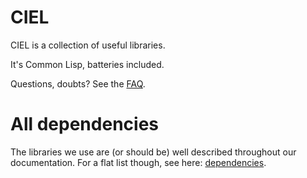 # CIEL

CIEL is a collection of useful libraries.

It's Common Lisp, batteries included.

Questions, doubts? See the [FAQ](FAQ.md).


# All dependencies

The libraries we use are (or should be) well described throughout our documentation. For a flat list though, see here: [dependencies](dependencies.md).